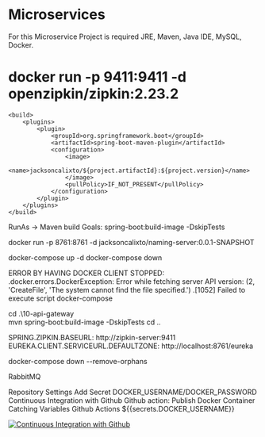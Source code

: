 # Microservices
For this Microservice Project is required JRE, Maven, Java IDE, MySQL, Docker.
# docker run -p 9411:9411 -d openzipkin/zipkin:2.23.2 

	<build>
		<plugins>
			<plugin>
				<groupId>org.springframework.boot</groupId>
				<artifactId>spring-boot-maven-plugin</artifactId>
				<configuration>
					<image>
						<name>jacksoncalixto/${project.artifactId}:${project.version}</name>
					</image>
					<pullPolicy>IF_NOT_PRESENT</pullPolicy>
				</configuration>
			</plugin>
		</plugins>
	</build>

RunAs -> Maven build
Goals: spring-boot:build-image -DskipTests

docker run -p 8761:8761 -d jacksoncalixto/naming-server:0.0.1-SNAPSHOT

docker-compose up -d
docker-compose down

ERROR BY HAVING DOCKER CLIENT STOPPED:
.docker.errors.DockerException: Error while fetching server API version: (2, 'CreateFile', 'The system cannot find the file specified.')
.[1052] Failed to execute script docker-compose

cd .\10-api-gateway\
mvn spring-boot:build-image -DskipTests
cd ..

SPRING.ZIPKIN.BASEURL: http://zipkin-server:9411
EUREKA.CLIENT.SERVICEURL.DEFAULTZONE: http://localhost:8761/eureka

docker-compose down --remove-orphans

RabbitMQ

Repository Settings Add Secret DOCKER_USERNAME/DOCKER_PASSWORD
Continuous Integration with Github
Github action: Publish Docker Container
Catching Variables Github Actions
${{secrets.DOCKER_USERNAME}}

[![Continuous Integration with Github](https://github.com/Jackson-Calixto/Microservices/actions/workflows/docker-publish.yml/badge.svg)](https://github.com/Jackson-Calixto/Microservices/actions/workflows/docker-publish.yml)